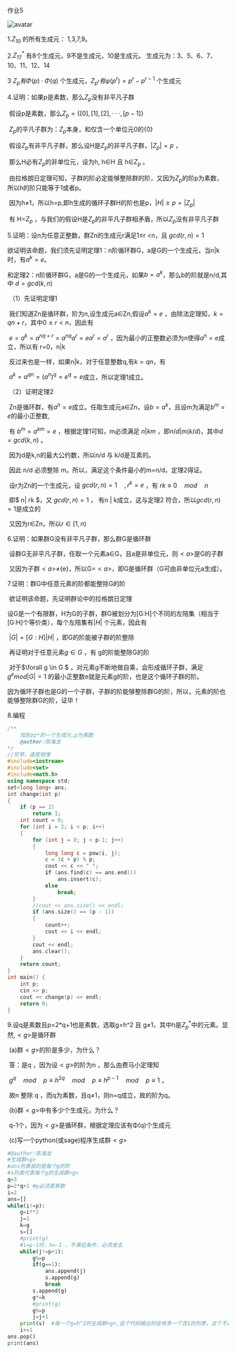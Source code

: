 作业5

![avatar](C:\Users\qaheh\Desktop\CINTA作业5\ss.png)

1.$Z_{10}$ 的所有生成元： 1,3,7,9。

2.$Z_{17}^*$ 有8个生成元，9不是生成元，10是生成元。  生成元为：3、5、6、7、10、11、12、14

3 $Z_p有Φ(p)·Φ(q)$  个生成元，$Z_{p^r} 有φ(p^r)=p^{r}-p^{r-1}$ 个生成元



4.证明：如果p是素数，那么$Z_p$没有非平凡子群

​		假设p是素数，那么$Z_p = \{ [0],[1],[2],···,[p-1] \}$  

​		$Z_p$的平凡子群为：$Z_p$本身，和仅含一个单位元0的$\{0\}$ 

​		假设$Z_p$有非平凡子群，那么设H是$Z_p$的非平凡子群，$|Z_p| =p$ ，

​		那么H必有$Z_p$的非单位元，设为h, h∈H 且 h∈$Z_p$ 。

​		由拉格朗日定理可知，子群的阶必定能够整除群的阶，又因为$Z_p$的阶p为素数，所以h的阶只能等于1或者p。

​		因为h≠1，所以h=p,即h生成的循环子群H的阶也是p，$|H| ≥ p=|Z_p|$ 

​		有 H=$Z_p$  ，与我们的假设H是$Z_p$的非平凡子群相矛盾，所以$Z_p$没有非平凡子群



5.证明：设n为任意正整数，群Zn的生成元r满足1≤r <n，且 $gcd(r,n)=1$

​		欲证明该命题，我们须先证明定理1：n阶循环群G，a是G的一个生成元，当n|k时，有$a^k=e$。

和定理2：n阶循环群G，a是G的一个生成元，如果$b=a^k$，那么b的阶就是n/d,其中 $d = gcd ( k,n)$ 

​		（1）先证明定理1

​		我们知道Zn是循环群，阶为n,设生成元a∈Zn,假设$a^k=e$ ，由除法定理知，$k=qn+r$，其中$0≤r<n$，因此有

​		$e=a^k=a^{nq+r}=a^{nq}a^r=ea^r=a^r$ ，因为最小的正整数必须为n使得$a^n=e$成立，所以有 r=0，n|k

​		反过来也是一样，如果n|k，对于任意整数q,有$k=qn$，有 

​		$a^k=a^{qn}=(a^{n})^q=e^q=e$成立，所以定理1成立。

​		（2）证明定理2

​		Zn是循环群，有$a^n=e$成立。任取生成元a∈Zn，设$b=a^k$，且设m为满足$b^m=e$的最小正整数,

​		有 $b^m=a^{km} = e$  ，根据定理1可知，m必须满足 $n|km$ ，即$n/d | m(k/d)$，其中$d=gcd(k,n)$  。

​		因为d是k,n的最大公约数，所以n/d 与 k/d是互素的。

​		因此 n/d 必须整除 m。所以，满足这个条件最小的m=n/d，定理2得证。

​		设r为Zn的一个生成元，设 $gcd(r,n)=1 \quad ,r^k=e$ ，有 $rk \equiv 0 \quad mod \quad n$  

​		即$ n| rk $，又 $gcd(r,n)=1$  ， 有n | k成立，这与定理2 符合，所以$gcd (r,n)=1$是成立的

​		又因为r∈Zn，所以$r∈[1,n)$ 

 

6.证明：如果群G没有非平凡子群，那么群G是循环群

​		设群G无非平凡子群，任取一个元素a∈G，且a是非单位元，则$<a>$是G的子群

​		又因为子群$<a>$≠{e}，所以G=$<a>$，即G是循环群（G可由非单位元a生成）。



7.证明：群G中任意元素的阶都能整除G的阶

​		欲证明该命题，先证明群论中的拉格朗日定理

​		设G是一个有限群，H为G的子群，群G被划分为[G:H]个不同的左陪集（相当于[G:H]个等价类），每个左陪集有$|H|$ 个元素，因此有

​		$|G|=[G:H] |H|$ ，即G的阶能被子群的阶整除

​		再证明对于任意元素$g∈G$ ，有 g的阶能整除G的阶

​		对于$\forall g \in G $ ，对元素g不断地做自乘，会形成循环子群，满足$g^e mod |G| =1$ 的最小正整数e就是元素g的阶，也是这个循环子群的阶。

​		因为循环子群也是G的一个子群，子群的阶能够整除群G的阶，所以，元素的阶也能够整除群G的阶，证毕！



8.编程

```c++
/**
    找到zp*的一个生成元,p为素数
    @author:陈海龙
*/
//穷举，速度很慢
#include<iostream>
#include<set>
#include<math.h>
using namespace std;
set<long long> ans;
int change(int p)
{
    if (p == 2)
        return 1;
    int count = 0;
    for (int i = 2; i < p; i++)
    {
        for (int j = 0; j < p-1; j++)
        {
            long long c = pow(i, j);
            c = (c + p) % p;
            cout << c << " ";
            if (ans.find(c) == ans.end())
                ans.insert(c);
            else
                break;
        }
        //cout << ans.size() << endl;
        if (ans.size() == (p - 1))
        {
            count++;
            cout << i << endl;
        }
        cout << endl;
        ans.clear();
    }
    return count;
}
int main() {
    int p;
    cin >> p;
    cout << change(p) << endl;
    return 0;
}

```



9.设q是素数且p=2*q+1也是素数，选取g=h^2 且 g≠1，其中h是${Z^ *_p}$中的元素。显然,$<g>$是循环群

​	(a)群$<g>$的阶是多少，为什么？

​			答：是q ，因为设$<g>$的阶为n ，那么由费马小定理知

​			$g^q \quad mod \quad p \equiv h^{2q} \quad mod \quad p \equiv h^{p-1} \quad mod \quad p \equiv 1$  ，

​			故n 整除 q ，而q为素数，且q≠1，则n=q成立，故<g>的阶为q。

​	(b)群$<g>$中有多少个生成元，为什么？

​			q-1个，因为$<g>$是循环群，根据定理应该有Φ(q)个生成元

​	(c)写一个python(或sage)程序生成群$<g>$

```python
#@author:陈海龙
#生成群<g>
#ans列表装的是每个g的阶
#s列表代表每个g的生成群<g>
q=3
p=2*q+1 #p必须是素数
i=2
ans=[]
while(i!=p):
    g=i**2
    j=1
    k=g
    s=[]
    #print(g)
    #i=p-1时，h=-1 ，不满足条件，必须舍去
    while(j!=p+1):
        g%=p
        if(g==1):
            ans.append(j)
            s.append(g)
            break
        s.append(g)
        g*=k
        #print(g)
        g%=p
        j=j+1
    print(s)  #每一个g=h^2的生成群<g>,这个代码输出时会有多一个含1的列表，这个不是生成群
    i+=1
ans.pop()
print(ans)
```

